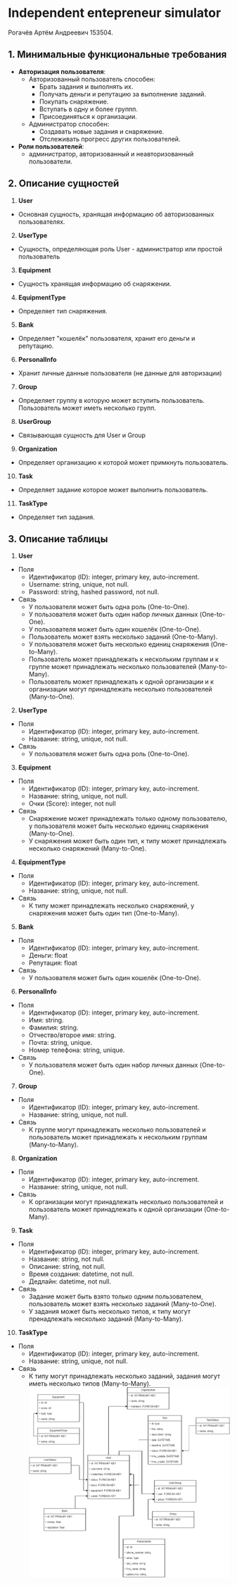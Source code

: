 # Independent entepreneur simulator
Рогачёв Артём Андреевич 153504.

## 1. Минимальные функциональные требования
 * **Авторизация пользователя**:
   * Авторизованный пользователь способен:
     *  Брать задания и выполнять их.
     *  Получать деньги и репутацию за выполнение заданий.
     *  Покупать снаряжение.
     *  Вступать в одну и более группп.
     *  Присоединяться к организации.
   * Администратор способен:
     *  Создавать новые задания и снаряжение.
     *  Отслеживать прогресс других пользователей.
 * **Роли пользователей**:
   * администратор, авторизованный и неавторизованный пользователи.

## 2. Описание сущностей
1. **User**
- Основная сущность, хранящая информацию об авторизованных пользователях.
2. **UserType**
- Сущность, определяющая роль User - администратор или простой пользователь
3. **Equipment**
- Сущность хранящая информацию об снаряжении.
4. **EquipmentType**
- Определяет тип снаряжения.
5. **Bank**
- Определяет "кошелёк" пользователя, хранит его деньги и репутацию.
6. **PersonalInfo**
- Хранит личные данные пользователя (не данные для авторизации)
7. **Group**
- Определяет группу в которую может вступить пользователь. Пользователь может иметь несколько групп.
8. **UserGroup**
- Связывающая сущность для User и Group
9. **Organization**
- Определяет организацию к которой может примкнуть пользователь.
10. **Task**
- Определяет задание которое может выполнить пользователь.
11. **TaskType**
- Определяет тип задания.

## 3. Описание таблицы
1. **User**
- Поля
  - Идентификатор (ID): integer, primary key, auto-increment.
  - Username: string, unique, not null.
  - Password: string, hashed password, not null.
- Связь
  - У пользователя может быть одна роль (One-to-One).
  - У пользователя может быть один набор личных данных (One-to-One).
  - У пользователя может быть один кошелёк (One-to-One).
  - Пользователь может взять несколько заданий (One-to-Many).
  - У пользователя может быть несколько единиц снаряжения (One-to-Many).
  - Пользователь может принадлежать к нескольким группам и к группе может принадлежать несколько пользователей (Many-to-Many).
  - Пользователь может принадлежать к одной организации и к организации могут принадлежать несколько пользователей (Many-to-One).
2. **UserType**
- Поля
  - Идентификатор (ID): integer, primary key, auto-increment.
  - Название: string, unique, not null.
- Связь
  - У пользователя может быть одна роль (One-to-One).
3. **Equipment**
- Поля
  - Идентификатор (ID): integer, primary key, auto-increment.
  - Название: string, unique, not null.
  - Очки (Score): integer, not null
- Связь
  - Снаряжение может принадлежать только одному пользователю, у пользователя может быть несколько единиц снаряжения (Many-to-One).
  - У снаряжения может быть один тип, к типу может принадлежать несколько снаряжений (Many-to-One).
4. **EquipmentType**
- Поля
  - Идентификатор (ID): integer, primary key, auto-increment.
  - Название: string, unique, not null.
- Связь
  - К типу может принадлежать несколько снаряжений, у снаряжения может быть один тип (One-to-Many).
5. **Bank**
- Поля
  - Идентификатор (ID): integer, primary key, auto-increment.
  - Деньги: float
  - Репутация: float
- Связь
  - У пользователя может быть один кошелёк (One-to-One).
6. **PersonalInfo**
- Поля
  - Идентификатор (ID): integer, primary key, auto-increment.
  - Имя: string.
  - Фамилия: string.
  - Отчество/второе имя: string.
  - Почта: string, unique.
  - Номер телефона: string, unique.
- Связь
  - У пользователя может быть один набор личных данных (One-to-One).
7. **Group**
- Поля
  - Идентификатор (ID): integer, primary key, auto-increment.
  - Название: string, unique, not null.
- Связь
  - К группе могут принадлежать несколько пользователей и пользователь может принадлежать к нескольким группам (Many-to-Many).
8. **Organization**
- Поля
  - Идентификатор (ID): integer, primary key, auto-increment.
  - Название: string, unique, not null.
- Связь
  - К организации могут принадлежать несколько пользователей и пользователь может принадлежать к одной организации (One-to-Many).
9. **Task**
- Поля
  - Идентификатор (ID): integer, primary key, auto-increment.
  - Название: string, not null.
  - Описание: string, not null.
  - Время создания: datetime, not null.
  - Дедлайн: datetime, not null.
- Связь
  - Задание может быть взято только одним пользователем, пользователь может взять несколько заданий (Many-to-One).
  - У задания может быть несколько типов, к типу могут пренадлежать несколько заданий (Many-to-Many).
10. **TaskType**
- Поля
  - Идентификатор (ID): integer, primary key, auto-increment.
  - Название: string, unique, not null.
- Связь
  - К типу могут принадлежать несколько заданий, задания могут иметь несколько типов (Many-to-Many).
![Diagram](Structure.png)
